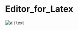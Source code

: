 # Editor_for_Latex

![alt text](https://github.com/Oskorbin99/Editor_for_Latex/blob/master/resourse_for_READMI/preview.png)
